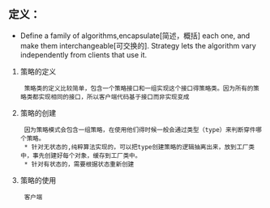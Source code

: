 ## 定义：
* Define a family of algorithms,encapsulate[简述，概括] each one,
and make them interchangeable[可交换的]. Strategy lets the algorithm vary 
independently from clients that use it.

1. 策略的定义

        策略类的定义比较简单，包含一个策略接口和一组实现这个接口得策略类。因为所有的策略类都实现相同的接口，所以客户端代码基于接口而非实现变成
2. 策略的创建

        因为策略模式会包含一组策略，在使用他们得时候一般会通过类型（type）来判断穿件哪个策略。
        * 针对无状态的,纯粹算法实现的，可以把type创建策略的逻辑抽离出来，放到工厂类中，事先创建好每个对象，缓存到工厂类中。
        * 针对有状态的，需要根据状态重新创建
 
3. 策略的使用

        客户端
 
